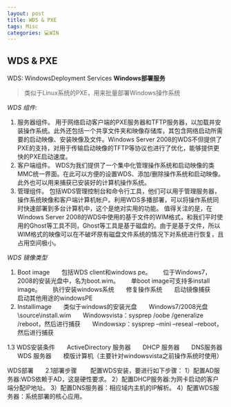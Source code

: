```yaml
---
layout: post
title: WDS & PXE   
tags: Misc
categories: 💻WIN
---
```


## WDS & PXE 

WDS:    WindowsDeployment Services  **Windows部署服务**
> 类似于Linux系统的PXE，用来批量部署Windows操作系统


*WDS 组件:*
1. 服务器组件。
	用于网络启动客户端的PXE服务器和TFTP服务器，以加载并安装操作系统。此外还包括一个共享文件夹和映像存储库，其包含网络启动所需要的启动映像、安装映像及文件。Windows Server 2008的WDS不但提供了PXE的支持，对用于传输启动映像的TFTP等协议也进行了优化，能够提供更快的PXE启动速度。
2. 客户端组件。
	WDS为我们提供了一个集中化管理操作系统和启动映像的类MMC统一界面。在此可以方便的设置WDS、添加/删除操作系统和启动映像。此外也可以用来捕获已安装好的计算机操作系统。
3. 管理组件。
	包括WDS管理控制台和命令行工具，他们可以用于管理服务器，操作系统映像和客户端计算机帐户。利用WDS多播部署，可以将操作系统同时快速部署到多台计算机中，这个是绝对实用的功能。
值得关注的是，在Windows Server 2008的WDS中使用的基于文件的WIM格式，和我们平时使用的Ghost等工具不同，Ghost等工具是基于磁盘的。由于是基于文件，所以WIM格式的映像可以在不破坏原有磁盘文件系统的情况下对系统进行恢复，且占用空间极小。



*WDS 镜像类型*
1. Boot image
      包括WDS client和windows pe。
      位于Windows7，2008的安装光盘中，名为boot.wim。
      单boot image可支持多install image。
      执行安装windows系统
      修复操作系统
      启动镜像捕获
      启动其他用途的windowsPE
2. Installimage
      类似于windows的安装光盘
      Windows7/2008光盘\source\install.wim
      Windowsvista：sysprep /oobe /generalize /reboot，然后进行捕获
      Windowsxp：sysprep –mini –reseal –reboot，然后进行捕获

1.3 WDS安装条件
      ActiveDirectory 服务器
      DHCP 服务器
      DNS服务器
      WDS 服务器
      模版计算机（主要针对windowsvista之前操作系统时使用）



WDS部署
      2.1部署步骤
       配置WDS安装，要进行如下步骤：
1）配置AD服务器:WDS依赖于AD，这是硬性要求。
2）配置DHCP服务器:为网卡启动的客户端分配IP地址。
3）配置DNS服务器：相应域内主机的IP解析。
4）配置WDS服务器：系统部署的核心应用。



